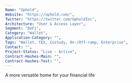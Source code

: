 ```yaml
--- 
Name: "Uphold", 
Website: "https://uphold.com/", 
Twitter: "https://twitter.com/UpholdInc", 
Architecture: "User & Access Layer",
Segment: "DeFi",
Category: "Wallet",
Application-Category: "",
Tags: "Wallet, CEX, Custody, On-/Off-ramp, Enterprise",
Contact: "",
Project-Status: "Live - Active",
Contract-Hashes-Main: "",
Contract-Hashes-Test: "",
--- 
```

<!--lang:en--> 
A more versatile home for your financial life
<!--lang:es--] 
Un hogar más versátil para su vida financiera
<!--lang:de--] 
Ein vielseitigeres Zuhause für Ihr Finanzleben
<!--lang:fr--] 
Une maison plus polyvalente pour votre vie financière
<!--lang:pl--] 
Bardziej wszechstronny dom dla Twojego życia finansowego
<!--lang:uk--] 
Більш універсальний будинок для вашого фінансового життя
[!--lang:*--> 
